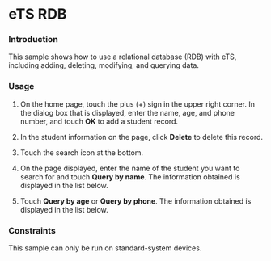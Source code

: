 # eTS RDB



### Introduction

This sample shows how to use a relational database (RDB) with eTS, including adding, deleting, modifying, and querying data.

### Usage

1. On the home page, touch the plus (+) sign in the upper right corner. In the dialog box that is displayed, enter the name, age, and phone number, and touch **OK** to add a student record.

2. In the student information on the page, click **Delete** to delete this record.

3. Touch the search icon at the bottom.

4. On the page displayed, enter the name of the student you want to search for and touch **Query by name**. The information obtained is displayed in the list below.

5. Touch **Query by age** or **Query by phone**. The information obtained is displayed in the list below.



### Constraints

This sample can only be run on standard-system devices.
